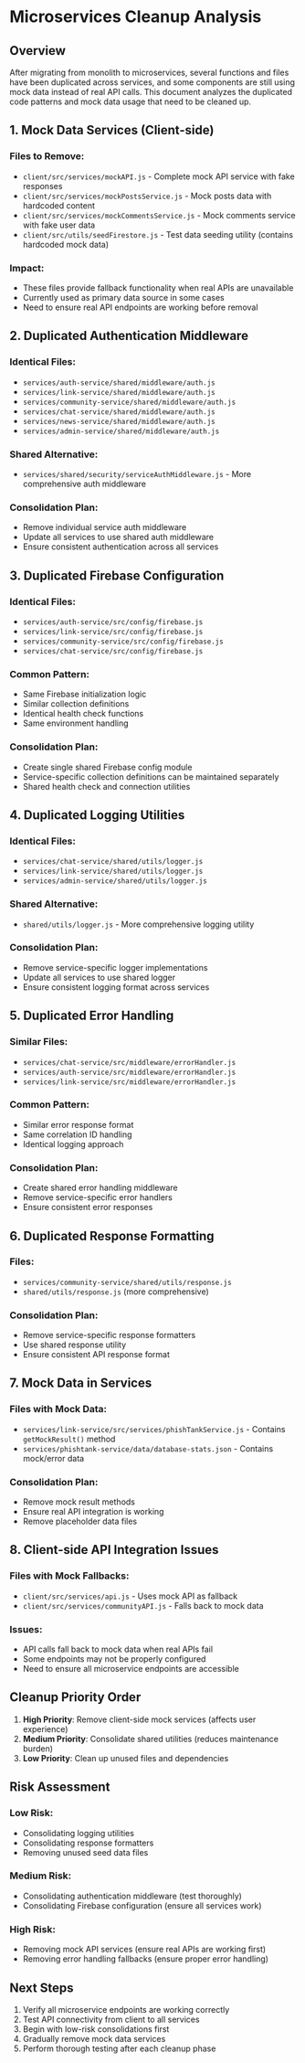 # Microservices Cleanup Analysis

## Overview
After migrating from monolith to microservices, several functions and files have been duplicated across services, and some components are still using mock data instead of real API calls. This document analyzes the duplicated code patterns and mock data usage that need to be cleaned up.

## 1. Mock Data Services (Client-side)

### Files to Remove:
- `client/src/services/mockAPI.js` - Complete mock API service with fake responses
- `client/src/services/mockPostsService.js` - Mock posts data with hardcoded content
- `client/src/services/mockCommentsService.js` - Mock comments service with fake user data
- `client/src/utils/seedFirestore.js` - Test data seeding utility (contains hardcoded mock data)

### Impact:
- These files provide fallback functionality when real APIs are unavailable
- Currently used as primary data source in some cases
- Need to ensure real API endpoints are working before removal

## 2. Duplicated Authentication Middleware

### Identical Files:
- `services/auth-service/shared/middleware/auth.js`
- `services/link-service/shared/middleware/auth.js`
- `services/community-service/shared/middleware/auth.js`
- `services/chat-service/shared/middleware/auth.js`
- `services/news-service/shared/middleware/auth.js`
- `services/admin-service/shared/middleware/auth.js`

### Shared Alternative:
- `services/shared/security/serviceAuthMiddleware.js` - More comprehensive auth middleware

### Consolidation Plan:
- Remove individual service auth middleware
- Update all services to use shared auth middleware
- Ensure consistent authentication across all services

## 3. Duplicated Firebase Configuration

### Identical Files:
- `services/auth-service/src/config/firebase.js`
- `services/link-service/src/config/firebase.js`
- `services/community-service/src/config/firebase.js`
- `services/chat-service/src/config/firebase.js`

### Common Pattern:
- Same Firebase initialization logic
- Similar collection definitions
- Identical health check functions
- Same environment handling

### Consolidation Plan:
- Create single shared Firebase config module
- Service-specific collection definitions can be maintained separately
- Shared health check and connection utilities

## 4. Duplicated Logging Utilities

### Identical Files:
- `services/chat-service/shared/utils/logger.js`
- `services/link-service/shared/utils/logger.js`
- `services/admin-service/shared/utils/logger.js`

### Shared Alternative:
- `shared/utils/logger.js` - More comprehensive logging utility

### Consolidation Plan:
- Remove service-specific logger implementations
- Update all services to use shared logger
- Ensure consistent logging format across services

## 5. Duplicated Error Handling

### Similar Files:
- `services/chat-service/src/middleware/errorHandler.js`
- `services/auth-service/src/middleware/errorHandler.js`
- `services/link-service/src/middleware/errorHandler.js`

### Common Pattern:
- Similar error response format
- Same correlation ID handling
- Identical logging approach

### Consolidation Plan:
- Create shared error handling middleware
- Remove service-specific error handlers
- Ensure consistent error responses

## 6. Duplicated Response Formatting

### Files:
- `services/community-service/shared/utils/response.js`
- `shared/utils/response.js` (more comprehensive)

### Consolidation Plan:
- Remove service-specific response formatters
- Use shared response utility
- Ensure consistent API response format

## 7. Mock Data in Services

### Files with Mock Data:
- `services/link-service/src/services/phishTankService.js` - Contains `getMockResult()` method
- `services/phishtank-service/data/database-stats.json` - Contains mock/error data

### Consolidation Plan:
- Remove mock result methods
- Ensure real API integration is working
- Remove placeholder data files

## 8. Client-side API Integration Issues

### Files with Mock Fallbacks:
- `client/src/services/api.js` - Uses mock API as fallback
- `client/src/services/communityAPI.js` - Falls back to mock data

### Issues:
- API calls fall back to mock data when real APIs fail
- Some endpoints may not be properly configured
- Need to ensure all microservice endpoints are accessible

## Cleanup Priority Order

1. **High Priority**: Remove client-side mock services (affects user experience)
2. **Medium Priority**: Consolidate shared utilities (reduces maintenance burden)
3. **Low Priority**: Clean up unused files and dependencies

## Risk Assessment

### Low Risk:
- Consolidating logging utilities
- Consolidating response formatters
- Removing unused seed data files

### Medium Risk:
- Consolidating authentication middleware (test thoroughly)
- Consolidating Firebase configuration (ensure all services work)

### High Risk:
- Removing mock API services (ensure real APIs are working first)
- Removing error handling fallbacks (ensure proper error handling)

## Next Steps

1. Verify all microservice endpoints are working correctly
2. Test API connectivity from client to all services
3. Begin with low-risk consolidations first
4. Gradually remove mock data services
5. Perform thorough testing after each cleanup phase
